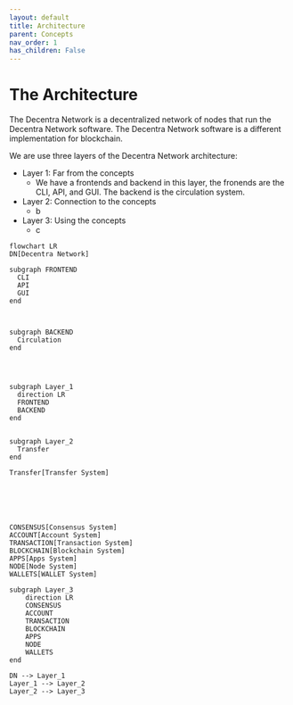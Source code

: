 ```yaml
---
layout: default
title: Architecture
parent: Concepts
nav_order: 1
has_children: False
---
```


# The Architecture

The Decentra Network is a decentralized network of nodes that run the Decentra Network software. The Decentra Network software is a different implementation for blockchain.

We are use three layers of the Decentra Network architecture:

- Layer 1: Far from the concepts
  - We have a frontends and backend in this layer, the fronends are the CLI, API, and GUI. The backend is the circulation system.
- Layer 2: Connection to the concepts
  - b
- Layer 3: Using the concepts
  - c



```mermaid
flowchart LR
DN[Decentra Network]

subgraph FRONTEND
  CLI
  API
  GUI
end



subgraph BACKEND
  Circulation
end




subgraph Layer_1
  direction LR
  FRONTEND
  BACKEND
end


subgraph Layer_2
  Transfer
end

Transfer[Transfer System]






CONSENSUS[Consensus System]
ACCOUNT[Account System]
TRANSACTION[Transaction System]
BLOCKCHAIN[Blockchain System]
APPS[Apps System]
NODE[Node System]
WALLETS[WALLET System]

subgraph Layer_3
    direction LR
    CONSENSUS
    ACCOUNT
    TRANSACTION
    BLOCKCHAIN
    APPS
    NODE
    WALLETS
end

DN --> Layer_1
Layer_1 --> Layer_2
Layer_2 --> Layer_3




```

